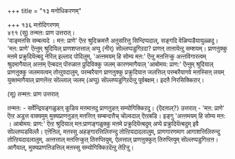 +++
title = "१३ मनोधिकरणम्"

+++
१३६ मऩोदिगरणम्  
४९१ (सू) तन्मऩ: प्राण उत्तरात्।  
'वाङ्मऩसि सम्बत्यदे । मऩ: प्राणे' ऎऩ्ऱ श्रुदिक्रमत्तै अऩुसरित्तु सिन्दिप्पदाल्, सङ्गदि वॆळिप्पडैयायुळ्ळदु।  
'मऩ: प्राणे' ऎऩ्ऩुम् श्रुदियिल् प्राणशप्तत्ताल् अप्पु (नीर्) सॊल्लप्पडुगिऱदा? प्राणऩ् ताऩायॆऩ्ऱु सम्शयम्। प्राणऩुक्कु मऩमे प्रक्रुदियॆऩ्बदु नेरिल् इल्लाद पोदिलुम्, 'अऩ्ऩमयम् हि सोम्य मऩ:' ऎऩ्ऱु मऩत्तिऱ्कु अऩ्ऩविगारत्वम् श्रुदमागैयाल् अऩ्ऩम् ऎऩ्बदऩ् पॊरुळाऩ प्रुदिविक्कु जलम् कारणमागैयाल् 'आबोमय: प्राण:' ऎऩ्ऩुम् श्रुदियाल् प्राणऩुक्कु जलमयत्वम् तोऩ्ऱुवदालुम्, परम्बरैयाग प्राणऩुक्कु प्रक्रुदियाऩ जलत्तिल् परम्बरैयागवे मऩस्सिऩ् लयम् युक्तमागैयाल् प्राणऩॆऩ्ऱ सॊल्लाल् जलम् (अप्पु) सॊल्लप्पडुगिऱदॆऩ्ऱु पूर्वबक्षम्। इदऩै निरसिक्किऱार्।  
  
(सू) तन्मऩ: प्राण उत्तरात्  
  
तन्मऩ: - सर्वेन्द्रियङ्गळुडऩ् कूडिय मऩमाऩदु प्राणऩुडऩ् सम्योगिक्किऱदु। {ऎदऩाल्?} उत्तरात् - 'मऩ: प्राणे' ऎऩ्ऱ अडुत्त वाक्यमुम् मुक्यप्राणऩुडऩ् मऩत्तिऩ् सम्बन्दत्तैच् चॊल्वदाल् ऎऩ्ऱबडि। इङ्गु 'अऩ्ऩमयम् हि सोम्य मऩ: । आबोमय: प्राण:' ऎऩ्ऱ श्रुदियाल् मऩ:प्राणङ्गळुक्कु मऩमे प्रक्रुदियॆऩ्बदुम् अप्पे प्रक्रुदियॆऩ्बदुम् इवै सॊल्लप्पडविल्लै। एऩॆऩिल्, मऩस्सु अहङ्गारत्तिलिरुन्दु तोऩ्ऱियदादलालुम्, प्राणगारणमाग आगाशत्तिलिरुन्दु तोऩ्ऱियदादलालुम्, अऩ्ऩत्ताल् मऩत्तिऱ्कुत् तिरुप्तियुम्, ऐलत्ताल् प्राणऩुक्कुत् तिरुप्तियुम् सॊल्लप्पडुगिऩ्ऱऩ। आगैयाल्, मुक्यप्राणऩिडत्तिल् मऩस्सु सम्योगिक्किऱदॆऩ्ऱु तेऱिऱ्ऱु।

